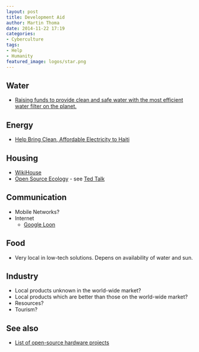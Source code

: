 ```yaml
---
layout: post
title: Development Aid
author: Martin Thoma
date: 2014-11-22 17:19
categories:
- Cyberculture
tags:
- Help
- Humanity
featured_image: logos/star.png
---
```


## Water
* [Raising funds to provide clean and safe water with the most efficient water filter on the planet.](https://www.indiegogo.com/projects/water-for-life-sustainable-water-filters-for-good#/)

## Energy
* [Help Bring Clean, Affordable Electricity to Haiti](https://www.indiegogo.com/projects/help-bring-clean-affordable-electricity-to-haiti#/)

## Housing
* [WikiHouse](http://www.wikihouse.cc/)
* [Open Source Ecology](http://opensourceecology.org/) - see [Ted Talk](http://www.ted.com/talks/marcin_jakubowski)

## Communication
* Mobile Networks?
* Internet
    * [Google Loon](http://www.google.com/loon/)

## Food
* Very local in low-tech solutions. Depens on availability of water and sun.



## Industry
* Local products unknown in the world-wide market?
* Local products which are better than those on the world-wide market?
* Resources?
* Tourism?


## See also
* [List of open-source hardware projects](https://en.wikipedia.org/wiki/List_of_open-source_hardware_projects)
